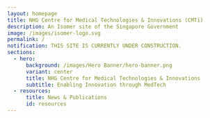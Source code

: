 ```yaml
---
layout: homepage
title: NHG Centre for Medical Technologies & Innovations (CMTi)
description: An Isomer site of the Singapore Government
image: /images/isomer-logo.svg
permalink: /
notification: THIS SITE IS CURRENTLY UNDER CONSTRUCTION.
sections:
  - hero:
      background: /images/Hero Banner/hero-banner.png
      variant: center
      title: NHG Centre for Medical Technologies & Innovations
      subtitle: Enabling Innovation through MedTech
  - resources:
      title: News & Publications
      id: resources
---
```

